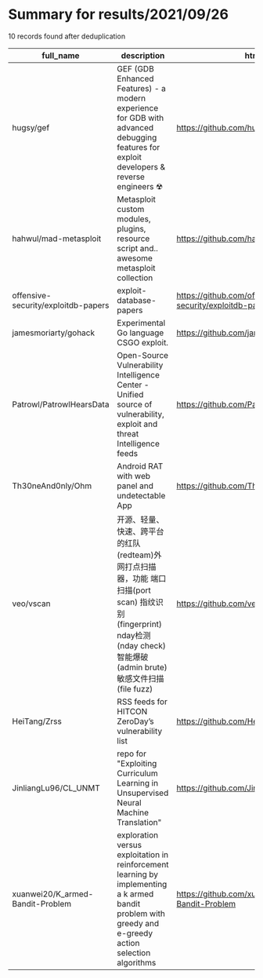 
# Summary for results/2021/09/26
    
10 records found after deduplication

| full_name | description | html_url | matched_list | matched_count | pushed_at | size | stargazers_count | language | forks_count | vul_ids |
|-------------------------------------|---------------------------------------------------------------------------------------------------------------------------------------------------------|--------------------------------------------------------|----------------------------------|-----------------|---------------------------|---------|--------------------|------------|---------------|-----------|
| hugsy/gef | GEF (GDB Enhanced Features) - a modern experience for GDB with advanced debugging features for exploit developers & reverse engineers ☢ | https://github.com/hugsy/gef | ['exploit'] | 1 | 2021-09-26 01:40:48+00:00 | 5283 | 3950 | Python | 546 | [] |
| hahwul/mad-metasploit | Metasploit custom modules, plugins, resource script and.. awesome metasploit collection | https://github.com/hahwul/mad-metasploit | ['metasploit module OR payload'] | 1 | 2021-09-26 00:17:41+00:00 | 133254 | 249 | Ruby | 75 | [] |
| offensive-security/exploitdb-papers | exploit-database-papers | https://github.com/offensive-security/exploitdb-papers | ['exploit'] | 1 | 2021-09-26 01:35:51+00:00 | 2759180 | 349 | | 52 | [] |
| jamesmoriarty/gohack | Experimental Go language CSGO exploit. | https://github.com/jamesmoriarty/gohack | ['exploit'] | 1 | 2021-09-26 00:37:56+00:00 | 3920 | 38 | Go | 7 | [] |
| Patrowl/PatrowlHearsData | Open-Source Vulnerability Intelligence Center - Unified source of vulnerability, exploit and threat Intelligence feeds | https://github.com/Patrowl/PatrowlHearsData | ['exploit'] | 1 | 2021-09-26 00:03:18+00:00 | 398765 | 32 | | 19 | [] |
| Th30neAnd0nly/Ohm | Android RAT with web panel and undetectable App | https://github.com/Th30neAnd0nly/Ohm | ['exploit'] | 1 | 2021-09-26 01:39:44+00:00 | 4265 | 58 | HTML | 23 | [] |
| veo/vscan | 开源、轻量、快速、跨平台 的红队(redteam)外网打点扫描器，功能 端口扫描(port scan) 指纹识别(fingerprint) nday检测(nday check) 智能爆破 (admin brute) 敏感文件扫描(file fuzz) | https://github.com/veo/vscan | ['0day'] | 1 | 2021-09-26 02:18:37+00:00 | 14198 | 193 | Go | 25 | [] |
| HeiTang/Zrss | RSS feeds for HITCON ZeroDay’s vulnerability list | https://github.com/HeiTang/Zrss | ['zeroday'] | 1 | 2021-09-26 01:08:43+00:00 | 9395 | 2 | Python | 0 | [] |
| JinliangLu96/CL_UNMT | repo for "Exploiting Curriculum Learning in Unsupervised Neural Machine Translation" | https://github.com/JinliangLu96/CL_UNMT | ['exploit'] | 1 | 2021-09-26 01:37:08+00:00 | 54315 | 1 | Python | 0 | [] |
| xuanwei20/K_armed-Bandit-Problem | exploration versus exploitation in reinforcement learning by implementing a k armed bandit problem with greedy and e-greedy action selection algorithms | https://github.com/xuanwei20/K_armed-Bandit-Problem | ['exploit'] | 1 | 2021-09-26 01:27:54+00:00 | 4 | 0 | Python | 1 | [] |
